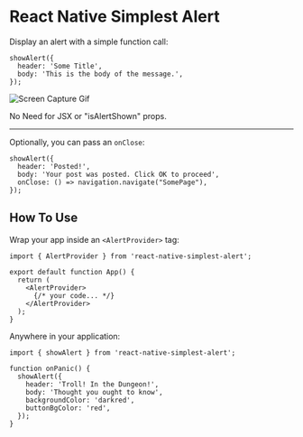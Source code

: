 # React Native Simplest Alert

Display an alert with a simple function call:

```
showAlert({
  header: 'Some Title',
  body: 'This is the body of the message.',
});
```

![Screen Capture Gif](https://raw.githubusercontent.com/nitasn/nitasn.github.io/main/assests/show-case-small.gif)

No Need for JSX or "isAlertShown" props.

---
 
Optionally, you can pass an `onClose`:
```
showAlert({
  header: 'Posted!',
  body: 'Your post was posted. Click OK to proceed',
  onClose: () => navigation.navigate("SomePage"),
});
```

## How To Use

Wrap your app inside an `<AlertProvider>` tag:

```
import { AlertProvider } from 'react-native-simplest-alert';

export default function App() {
  return (
    <AlertProvider>
      {/* your code... */}
    </AlertProvider>
  );
}
```
  
Anywhere in your application:
```
import { showAlert } from 'react-native-simplest-alert';
  
function onPanic() {
  showAlert({
    header: 'Troll! In the Dungeon!',
    body: 'Thought you ought to know',
    backgroundColor: 'darkred',
    buttonBgColor: 'red',
  });
}
```